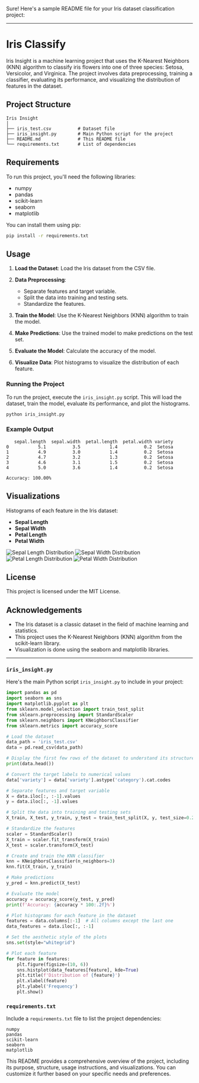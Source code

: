 Sure! Here's a sample README file for your Iris dataset classification project:

---

# Iris Classify

Iris Insight is a machine learning project that uses the K-Nearest Neighbors (KNN) algorithm to classify iris flowers into one of three species: Setosa, Versicolor, and Virginica. The project involves data preprocessing, training a classifier, evaluating its performance, and visualizing the distribution of features in the dataset.

## Project Structure

```
Iris Insight
│
├── iris_test.csv          # Dataset file
├── iris_insight.py        # Main Python script for the project
├── README.md              # This README file
└── requirements.txt       # List of dependencies
```

## Requirements

To run this project, you'll need the following libraries:

- numpy
- pandas
- scikit-learn
- seaborn
- matplotlib

You can install them using pip:

```bash
pip install -r requirements.txt
```

## Usage

1. **Load the Dataset**: Load the Iris dataset from the CSV file.

2. **Data Preprocessing**:
   - Separate features and target variable.
   - Split the data into training and testing sets.
   - Standardize the features.

3. **Train the Model**: Use the K-Nearest Neighbors (KNN) algorithm to train the model.

4. **Make Predictions**: Use the trained model to make predictions on the test set.

5. **Evaluate the Model**: Calculate the accuracy of the model.

6. **Visualize Data**: Plot histograms to visualize the distribution of each feature.

### Running the Project

To run the project, execute the `iris_insight.py` script. This will load the dataset, train the model, evaluate its performance, and plot the histograms.

```bash
python iris_insight.py
```

### Example Output

```
   sepal.length  sepal.width  petal.length  petal.width variety
0           5.1          3.5           1.4          0.2  Setosa
1           4.9          3.0           1.4          0.2  Setosa
2           4.7          3.2           1.3          0.2  Setosa
3           4.6          3.1           1.5          0.2  Setosa
4           5.0          3.6           1.4          0.2  Setosa

Accuracy: 100.00%
```

## Visualizations

Histograms of each feature in the Iris dataset:

- **Sepal Length**
- **Sepal Width**
- **Petal Length**
- **Petal Width**

![Sepal Length Distribution](images/sepal_length.png)
![Sepal Width Distribution](images/sepal_width.png)
![Petal Length Distribution](images/petal_length.png)
![Petal Width Distribution](images/petal_width.png)

## License

This project is licensed under the MIT License.

## Acknowledgements

- The Iris dataset is a classic dataset in the field of machine learning and statistics.
- This project uses the K-Nearest Neighbors (KNN) algorithm from the scikit-learn library.
- Visualization is done using the seaborn and matplotlib libraries.

---

### `iris_insight.py`

Here's the main Python script `iris_insight.py` to include in your project:

```python
import pandas as pd
import seaborn as sns
import matplotlib.pyplot as plt
from sklearn.model_selection import train_test_split
from sklearn.preprocessing import StandardScaler
from sklearn.neighbors import KNeighborsClassifier
from sklearn.metrics import accuracy_score

# Load the dataset
data_path = 'iris_test.csv'
data = pd.read_csv(data_path)

# Display the first few rows of the dataset to understand its structure
print(data.head())

# Convert the target labels to numerical values
data['variety'] = data['variety'].astype('category').cat.codes

# Separate features and target variable
X = data.iloc[:, :-1].values
y = data.iloc[:, -1].values

# Split the data into training and testing sets
X_train, X_test, y_train, y_test = train_test_split(X, y, test_size=0.2, random_state=42)

# Standardize the features
scaler = StandardScaler()
X_train = scaler.fit_transform(X_train)
X_test = scaler.transform(X_test)

# Create and train the KNN classifier
knn = KNeighborsClassifier(n_neighbors=3)
knn.fit(X_train, y_train)

# Make predictions
y_pred = knn.predict(X_test)

# Evaluate the model
accuracy = accuracy_score(y_test, y_pred)
print(f'Accuracy: {accuracy * 100:.2f}%')

# Plot histograms for each feature in the dataset
features = data.columns[:-1]  # All columns except the last one
data_features = data.iloc[:, :-1]

# Set the aesthetic style of the plots
sns.set(style="whitegrid")

# Plot each feature
for feature in features:
    plt.figure(figsize=(10, 6))
    sns.histplot(data_features[feature], kde=True)
    plt.title(f'Distribution of {feature}')
    plt.xlabel(feature)
    plt.ylabel('Frequency')
    plt.show()
```

### `requirements.txt`

Include a `requirements.txt` file to list the project dependencies:

```
numpy
pandas
scikit-learn
seaborn
matplotlib
```

This README provides a comprehensive overview of the project, including its purpose, structure, usage instructions, and visualizations. You can customize it further based on your specific needs and preferences.